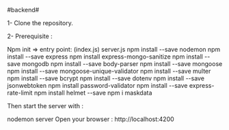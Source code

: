 #backend#

1- Clone the repository. 

2- Prerequisite :

Npm init => entry point: (index.js) server.js
npm install --save nodemon
npm install --save express
npm install express-mongo-sanitize
npm install --save mongodb
npm install --save body-parser
npm install --save mongoose
npm install --save mongoose-unique-validator
npm install --save multer
npm install --save bcrypt
npm install --save dotenv
npm install --save jsonwebtoken
npm install password-validator
npm install --save express-rate-limit
npm install helmet --save
npm i maskdata

Then start the server with :

nodemon server
Open your browser : http://localhost:4200